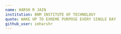 ```yaml
---
name: HARSH R JAIN
institution: BNM INSTITUTE OF TECHNOLOGY
quote: WAKE UP TO EXREME PURPOSE EVERY SINGLE DAY
github_user: imharshr
---
```


